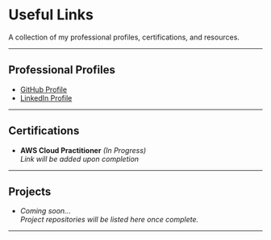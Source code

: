 # Useful Links

A collection of my professional profiles, certifications, and resources.

---

## Professional Profiles

- [GitHub Profile](https://github.com/oratileAlicia)
- [LinkedIn Profile](https://www.linkedin.com/in/oratiles)

---

## Certifications

- **AWS Cloud Practitioner** *(In Progress)*  
  _Link will be added upon completion_

---

## Projects

- *Coming soon...*  
  _Project repositories will be listed here once complete._

---



